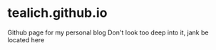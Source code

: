 # tealich.github.io
Github page for my personal blog
Don't look too deep into it, jank be located here